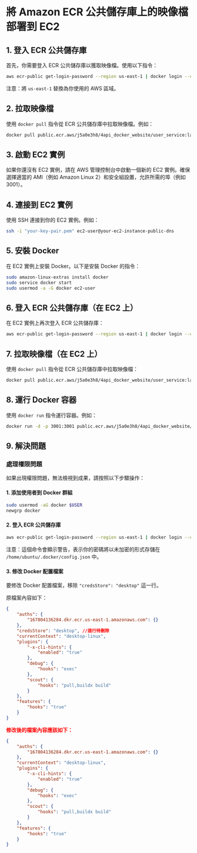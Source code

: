 # 將 Amazon ECR 公共儲存庫上的映像檔部署到 EC2

## 1. 登入 ECR 公共儲存庫

首先，你需要登入 ECR 公共儲存庫以獲取映像檔。使用以下指令：

```sh
aws ecr-public get-login-password --region us-east-1 | docker login --username AWS --password-stdin public.ecr.aws
```

注意：將 `us-east-1` 替換為你使用的 AWS 區域。

## 2. 拉取映像檔

使用 `docker pull` 指令從 ECR 公共儲存庫中拉取映像檔。例如：

```sh
docker pull public.ecr.aws/j5a0e3h8/4api_docker_website/user_service:latest
```

## 3. 啟動 EC2 實例

如果你還沒有 EC2 實例，請在 AWS 管理控制台中啟動一個新的 EC2 實例。確保選擇適當的 AMI（例如 Amazon Linux 2）和安全組設置，允許所需的埠（例如 3001）。

## 4. 連接到 EC2 實例

使用 SSH 連接到你的 EC2 實例。例如：

```sh
ssh -i "your-key-pair.pem" ec2-user@your-ec2-instance-public-dns
```

## 5. 安裝 Docker

在 EC2 實例上安裝 Docker。以下是安裝 Docker 的指令：

```sh
sudo amazon-linux-extras install docker
sudo service docker start
sudo usermod -a -G docker ec2-user
```

## 6. 登入 ECR 公共儲存庫（在 EC2 上）

在 EC2 實例上再次登入 ECR 公共儲存庫：

```sh
aws ecr-public get-login-password --region us-east-1 | docker login --username AWS --password-stdin public.ecr.aws
```

## 7. 拉取映像檔（在 EC2 上）

使用 `docker pull` 指令從 ECR 公共儲存庫中拉取映像檔：

```sh
docker pull public.ecr.aws/j5a0e3h8/4api_docker_website/user_service:latest
```

## 8. 運行 Docker 容器

使用 `docker run` 指令運行容器。例如：

```sh
docker run -d -p 3001:3001 public.ecr.aws/j5a0e3h8/4api_docker_website/user_service:latest
```

## 9. 解決問題

### 處理權限問題

如果出現權限問題，無法檢視到成果，請按照以下步驟操作：

#### 1. 添加使用者到 Docker 群組

```sh
sudo usermod -aG docker $USER
newgrp docker
```

#### 2. 登入 ECR 公共儲存庫

```sh
aws ecr-public get-login-password --region us-east-1 | docker login --username AWS --password-stdin public.ecr.aws
```

注意：這個命令會顯示警告，表示你的密碼將以未加密的形式存儲在 `/home/ubuntu/.docker/config.json` 中。

#### 3. 修改 Docker 配置檔案

要修改 Docker 配置檔案，移除 `"credsStore": "desktop"` 這一行。

原檔案內容如下：

```json
{
	"auths": {
		"167804136284.dkr.ecr.us-east-1.amazonaws.com": {}
	},
    "credsStore": "desktop", //這行待刪除
	"currentContext": "desktop-linux",
	"plugins": {
		"-x-cli-hints": {
			"enabled": "true"
		},
		"debug": {
			"hooks": "exec"
		},
		"scout": {
			"hooks": "pull,buildx build"
		}
	},
	"features": {
		"hooks": "true"
	}
}
```

<span style="color:red;font-weight:bold;">修改後的檔案內容應該如下：</span>

```json
{
	"auths": {
		"167804136284.dkr.ecr.us-east-1.amazonaws.com": {}
	},
	"currentContext": "desktop-linux",
	"plugins": {
		"-x-cli-hints": {
			"enabled": "true"
		},
		"debug": {
			"hooks": "exec"
		},
		"scout": {
			"hooks": "pull,buildx build"
		}
	},
	"features": {
		"hooks": "true"
	}
}
```